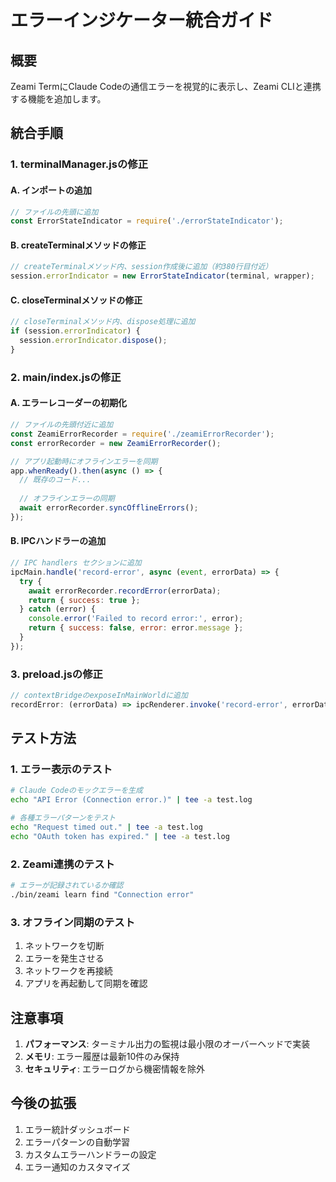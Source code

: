 # エラーインジケーター統合ガイド

## 概要

Zeami TermにClaude Codeの通信エラーを視覚的に表示し、Zeami CLIと連携する機能を追加します。

## 統合手順

### 1. terminalManager.jsの修正

#### A. インポートの追加
```javascript
// ファイルの先頭に追加
const ErrorStateIndicator = require('./errorStateIndicator');
```

#### B. createTerminalメソッドの修正
```javascript
// createTerminalメソッド内、session作成後に追加（約380行目付近）
session.errorIndicator = new ErrorStateIndicator(terminal, wrapper);
```

#### C. closeTerminalメソッドの修正
```javascript
// closeTerminalメソッド内、dispose処理に追加
if (session.errorIndicator) {
  session.errorIndicator.dispose();
}
```

### 2. main/index.jsの修正

#### A. エラーレコーダーの初期化
```javascript
// ファイルの先頭付近に追加
const ZeamiErrorRecorder = require('./zeamiErrorRecorder');
const errorRecorder = new ZeamiErrorRecorder();

// アプリ起動時にオフラインエラーを同期
app.whenReady().then(async () => {
  // 既存のコード...
  
  // オフラインエラーの同期
  await errorRecorder.syncOfflineErrors();
});
```

#### B. IPCハンドラーの追加
```javascript
// IPC handlers セクションに追加
ipcMain.handle('record-error', async (event, errorData) => {
  try {
    await errorRecorder.recordError(errorData);
    return { success: true };
  } catch (error) {
    console.error('Failed to record error:', error);
    return { success: false, error: error.message };
  }
});
```

### 3. preload.jsの修正

```javascript
// contextBridgeのexposeInMainWorldに追加
recordError: (errorData) => ipcRenderer.invoke('record-error', errorData),
```

## テスト方法

### 1. エラー表示のテスト
```bash
# Claude Codeのモックエラーを生成
echo "API Error (Connection error.)" | tee -a test.log

# 各種エラーパターンをテスト
echo "Request timed out." | tee -a test.log
echo "OAuth token has expired." | tee -a test.log
```

### 2. Zeami連携のテスト
```bash
# エラーが記録されているか確認
./bin/zeami learn find "Connection error"
```

### 3. オフライン同期のテスト
1. ネットワークを切断
2. エラーを発生させる
3. ネットワークを再接続
4. アプリを再起動して同期を確認

## 注意事項

1. **パフォーマンス**: ターミナル出力の監視は最小限のオーバーヘッドで実装
2. **メモリ**: エラー履歴は最新10件のみ保持
3. **セキュリティ**: エラーログから機密情報を除外

## 今後の拡張

1. エラー統計ダッシュボード
2. エラーパターンの自動学習
3. カスタムエラーハンドラーの設定
4. エラー通知のカスタマイズ